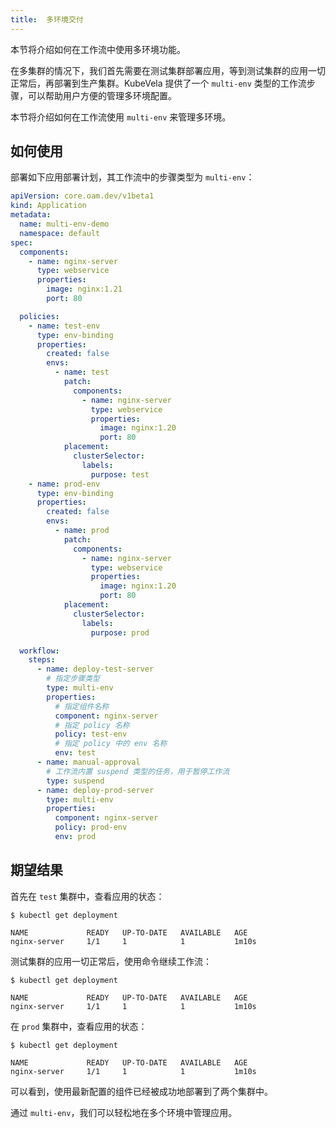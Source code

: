 ```yaml
---
title:  多环境交付
---
```


本节将介绍如何在工作流中使用多环境功能。

在多集群的情况下，我们首先需要在测试集群部署应用，等到测试集群的应用一切正常后，再部署到生产集群。KubeVela 提供了一个 `multi-env` 类型的工作流步骤，可以帮助用户方便的管理多环境配置。

本节将介绍如何在工作流使用 `multi-env` 来管理多环境。

## 如何使用

部署如下应用部署计划，其工作流中的步骤类型为 `multi-env`：

```yaml
apiVersion: core.oam.dev/v1beta1
kind: Application
metadata:
  name: multi-env-demo
  namespace: default
spec:
  components:
    - name: nginx-server
      type: webservice
      properties:
        image: nginx:1.21
        port: 80

  policies:
    - name: test-env
      type: env-binding
      properties:
        created: false
        envs:
          - name: test
            patch:
              components:
                - name: nginx-server
                  type: webservice
                  properties:
                    image: nginx:1.20
                    port: 80
            placement:
              clusterSelector:
                labels:
                  purpose: test
    - name: prod-env
      type: env-binding
      properties:
        created: false
        envs:
          - name: prod
            patch:
              components:
                - name: nginx-server
                  type: webservice
                  properties:
                    image: nginx:1.20
                    port: 80
            placement:
              clusterSelector:
                labels:
                  purpose: prod

  workflow:
    steps:
      - name: deploy-test-server
        # 指定步骤类型
        type: multi-env
        properties:
          # 指定组件名称
          component: nginx-server
          # 指定 policy 名称
          policy: test-env
          # 指定 policy 中的 env 名称
          env: test
      - name: manual-approval
        # 工作流内置 suspend 类型的任务，用于暂停工作流
        type: suspend
      - name: deploy-prod-server
        type: multi-env
        properties:
          component: nginx-server
          policy: prod-env
          env: prod
```

## 期望结果

首先在 `test` 集群中，查看应用的状态：

```shell
$ kubectl get deployment

NAME             READY   UP-TO-DATE   AVAILABLE   AGE
nginx-server     1/1     1            1           1m10s
```

测试集群的应用一切正常后，使用命令继续工作流：

```shell
$ kubectl get deployment

NAME             READY   UP-TO-DATE   AVAILABLE   AGE
nginx-server     1/1     1            1           1m10s
```

在 `prod` 集群中，查看应用的状态：

```shell
$ kubectl get deployment

NAME             READY   UP-TO-DATE   AVAILABLE   AGE
nginx-server     1/1     1            1           1m10s
```

可以看到，使用最新配置的组件已经被成功地部署到了两个集群中。

通过 `multi-env`，我们可以轻松地在多个环境中管理应用。
